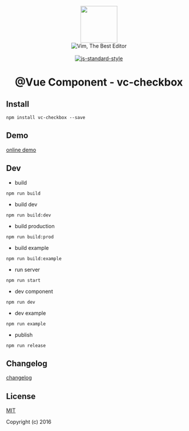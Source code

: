 <p align="center">
    <a href="http://vuejs.org" target="_blank"><img width="100"src="http://vuejs.org/images/logo.png"></a>
    <br>
    <img src="https://img.shields.io/badge/Vim-Best%20Editor-green.svg" alt="Vim, The Best Editor" />
    <br>
    <br>
    <a href="https://github.com/airbnb/javascript"><img src="https://cdn.rawgit.com/feross/standard/master/badge.svg" alt="js-standard-style"></a>
</p>

<h1 align="center">@Vue Component - vc-checkbox</h1>

## Install

`npm install vc-checkbox --save`

## Demo

[online demo](https://iwaimai-bi-fe.github.io/vc-checkbox/examples/)

## Dev

* build

```node
npm run build

```

* build dev

```node
npm run build:dev

```

* build production 

```node
npm run build:prod

```

* build example

```node
npm run build:example
```

* run server

```node
npm run start
```

* dev component

```node
npm run dev

```

* dev example 

```node
npm run example 

```

* publish 

```node
npm run release 
```

## Changelog 

[changelog](https://github.com/iwaimai-bi-fe/vc-checkbox/blob/master/CHANGELOG.md) 

## License

[MIT](http://opensource.org/licenses/MIT)

Copyright (c) 2016

